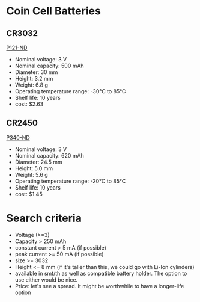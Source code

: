 # Coin Cell Batteries

## CR3032

 [P121-ND](https://www.digikey.com/en/products/detail/panasonic-bsg/CR3032/107126)
* Nominal voltage: 3 V
* Nominal capacity: 500 mAh
* Diameter: 30 mm
* Height: 3.2 mm
* Weight: 6.8 g
* Operating temperature range: -30°C to 85°C
* Shelf life: 10 years
* cost: $2.63
## CR2450

[P340-ND](https://www.digikey.com/en/products/detail/panasonic-bsg/CR2450/447508)
 
* Nominal voltage: 3 V
* Nominal capacity: 620 mAh
* Diameter: 24.5 mm
* Height: 5.0 mm
* Weight: 5.6 g
* Operating temperature range: -20°C to 85°C
* Shelf life: 10 years
* cost: $1.45

# Search criteria
- Voltage (>=3)
- Capacity > 250 mAh
- constant current > 5 mA (if possible)
- peak current >= 50 mA (if possible)
- size >= 3032
- Height <= 8 mm (if it's taller than this, we could go with Li-Ion cylinders)
- available in smt/th as well as compatible battery holder. The option to use either would be nice.
- Price: let's see a spread. It might be worthwhile to have a longer-life option